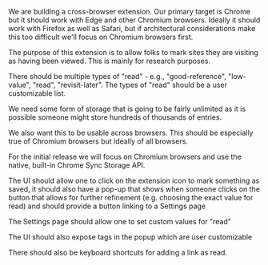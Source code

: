 We are building a cross-browser extension. Our primary target is Chrome but it should work with Edge and other Chromium browsers. Ideally it should work with Firefox as well as Safari, but if architectural considerations make this too difficult we'll focus on Chromium browsers first.

The purpose of this extension is to allow folks to mark sites they are visiting as having been viewed. This is mainly for research purposes.

There should be multiple types of "read" - e.g., "good-reference", "low-value", "read", "revisit-later". The types of "read" should be a user customizable list.

We need some form of storage that is going to be fairly unlimited as it is possible someone might store hundreds of thousands of entries.

We also want this to be usable across browsers. This should be especially true of Chromium browsers but ideally of all browsers.

For the initial release we will focus on Chromium browsers and use the native, built-in Chrome Sync Storage API.

The UI should allow one to click on the extension icon to mark something as saved, it should also have a pop-up that shows when someone clicks on the button that allows for further refinement (e.g. choosing the exact value for read) and should provide a button linking to a Settings page

The Settings page should allow one to set custom values for "read"

The UI should also expose tags in the popup which are user customizable

There should also be keyboard shortcuts for adding a link as read.